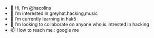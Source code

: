 - 👋 Hi, I’m @hacolins
- 👀 I’m interested in greyhat.hacking,music  
- 🌱 I’m currently learning in hak5
- 💞️ I’m looking to collaborate on anyone who is intrested in hacking
- 📫 How to reach me : google me

<!---
hacolins/hacolins is a ✨ special ✨ repository because its `README.md` (this file) appears on your GitHub profile.
You can click the Preview link to take a look at your changes.
--->
